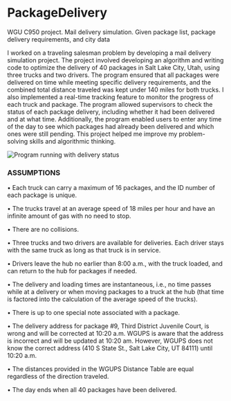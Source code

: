 # PackageDelivery
 WGU C950 project. Mail delivery simulation. Given package list, package delivery requirements, and city data



I worked on a traveling salesman problem by developing a mail delivery simulation project. The project involved developing an algorithm and writing code to optimize the delivery of 40 packages in Salt Lake City, Utah, using three trucks and two drivers. The program ensured that all packages were delivered on time while meeting specific delivery requirements, and the combined total distance traveled was kept under 140 miles for both trucks. I also implemented a real-time tracking feature to monitor the progress of each truck and package. The program allowed supervisors to check the status of each package delivery, including whether it had been delivered and at what time. Additionally, the program enabled users to enter any time of the day to see which packages had already been delivered and which ones were still pending. This project helped me improve my problem-solving skills and algorithmic thinking.


![Program running with delivery status](https://i.imgur.com/B0xCk80.png "Program running with delivery status")


### ASSUMPTIONS

•   Each truck can carry a maximum of 16 packages, and the ID number of each package is unique.

•   The trucks travel at an average speed of 18 miles per hour and have an infinite amount of gas with no need to stop.

•   There are no collisions.

•   Three trucks and two drivers are available for deliveries. Each driver stays with the same truck as long as that truck is in service.

•   Drivers leave the hub no earlier than 8:00 a.m., with the truck loaded, and can return to the hub for packages if needed. 

•   The delivery and loading times are instantaneous, i.e., no time passes while at a delivery or when moving packages to a truck at the hub (that time is factored into the calculation of the average speed of the trucks).

•   There is up to one special note associated with a package.

•   The delivery address for package #9, Third District Juvenile Court, is wrong and will be corrected at 10:20 a.m. WGUPS is aware that the address is incorrect and will be updated at 10:20 am. However, WGUPS does not know the correct address (410 S State St., Salt Lake City, UT 84111) until 10:20 a.m.

•   The distances provided in the WGUPS Distance Table are equal regardless of the direction traveled.

•   The day ends when all 40 packages have been delivered.
